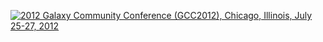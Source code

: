 [<img class="img-fluid mx-auto" src="/src/events/gcc2012/GCC2012LogoWide800.png" alt="2012 Galaxy Community Conference (GCC2012), Chicago, Illinois, July 25-27, 2012" />](/events/gcc2012/)
<br /><br />
